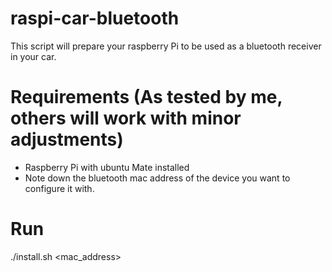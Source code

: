 # raspi-car-bluetooth

This script will prepare your raspberry Pi to be used as a bluetooth receiver in your car.

# Requirements (As tested by me, others will work with minor adjustments)

* Raspberry Pi with ubuntu Mate installed
* Note down the bluetooth mac address of the device you want to configure it with.

# Run

./install.sh <mac_address>

